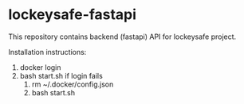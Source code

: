 # lockeysafe-fastapi
This repository contains backend (fastapi) API for lockeysafe project.

Installation instructions:

1. docker login
2. bash start.sh
if login fails
    1. rm ~/.docker/config.json
    2. bash start.sh